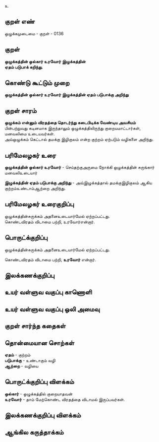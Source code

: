உ

## குறள் எண் 

ஒழுக்கமுடைமை - குறள் - 0136  

## குறள் 

**ஒழுக்கத்தின் ஒல்கார் உரவோர் இழுக்கத்தின்  
ஏதம் படுபாக் கறிந்து.** 

## கொண்டு கூட்டும் முறை

**ஒழுக்கத்தின் ஒல்கார் உரவோர் இழுக்கத்தின் ஏதம் படுபாக்கு அறிந்து**   

## குறள் சாரம் 

**ஒழுக்கம் என்னும் விரதத்தை தொடர்ந்து கடைபிடிக்க வேண்டிய அவசியம்**  
பின்பற்றுவது கடினமாக இருந்தாலும் ஒழுக்கத்திலிருந்து குறையமாட்டார்கள், மனவலிமை உடையவர்கள்.  
அவ்ஒழுக்கம் கெட்டால் தமக்கு இழிகுலம் என்ற குற்றம் ஏற்படும் வழிகளை அறிந்து.  

## பரிமேலழகர் உரை

**ஒழுக்கத்தின் ஒல்கார் உரவோர்** - செய்தற்குஅருமை நோக்கி ஒழுக்கத்தின் சுருங்கார் மனவலிஉடையார்  

**இழுக்கத்தின் ஏதம் படுபாக்கு அறிந்து** - அவ்இழுக்கத்தால் தமக்குஇழிகுலம் ஆகிய குற்றம்உண்டாம்ஆற்றை அறிந்து. 

## பரிமேலழகர் உரைகுறிப்பு   

ஒழுக்கத்தின்சுருக்கம் அதனைஉடையார்மேல் ஏற்றப்பட்டது.  
கொண்டவிரதம் விடாமை பற்றி, உரவோர்என்றார்.    

## பொருட்க்குறிப்பு 

ஒழுக்கத்தின்சுருக்கம் அதனைஉடையார்மேல் ஏற்றப்பட்டது. 

கொண்டவிரதம் விடாமை பற்றி, **உரவோர்** என்றார்.  

## இலக்கணக்குறிப்பு  


## உயர் வள்ளுவ வகுப்பு காணொளி


## உயர் வள்ளுவ வகுப்பு ஒலி அமைவு 

 
## குறள் சார்ந்த கதைகள் 


## தொன்மையான சொற்கள்

**ஏதம்** - குற்றம்   
**படுபாக்கு** - உண்டாகும் வழி  
**ஆற்றை** - வழியை   

## பொருட்க்குறிப்பு விளக்கம்

**ஒல்கார்** - ஒழுக்கத்தில் குறையாதவன்  
**உரவோர்** - தாம் மேற்கொண்ட விரதத்தை விடாமல் இருப்பவர்கள்.  

## இலக்கணக்குறிப்பு விளக்கம்


## ஆங்கில கருத்தாக்கம் 


